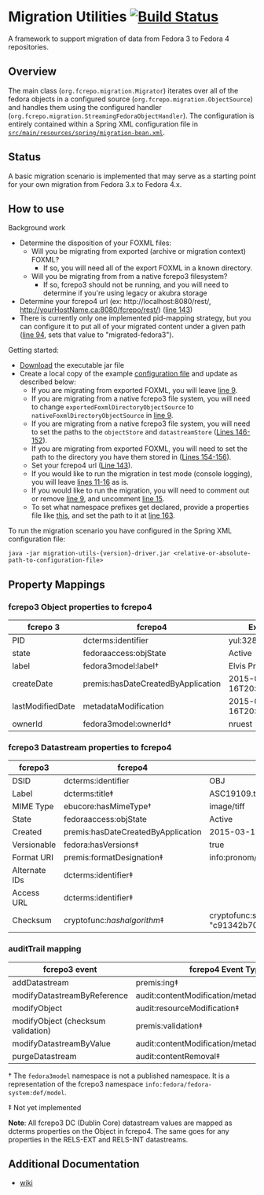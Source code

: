 # Migration Utilities [![Build Status](https://travis-ci.org/fcrepo4-labs/migration-utils.png?branch=master)](https://travis-ci.org/fcrepo4-labs/migration-utils)

A framework to support migration of data from Fedora 3 to Fedora 4 repositories.

## Overview

The main class (`org.fcrepo.migration.Migrator`) iterates over all of the fedora objects in a configured source (`org.fcrepo.migration.ObjectSource`) and handles them using the configured handler (`org.fcrepo.migration.StreamingFedoraObjectHandler`). The configuration is entirely contained within a Spring XML configuration file in [`src/main/resources/spring/migration-bean.xml`](https://github.com/fcrepo4-labs/migration-utils/blob/master/src/main/resources/spring/migration-bean.xml).

## Status

A basic migration scenario is implemented that may serve as a starting point for
your own migration from Fedora 3.x to Fedora 4.x.

## How to use

Background work

* Determine the disposition of your FOXML files:
  * Will you be migrating from exported (archive or migration context) FOXML?
    * If so, you will need all of the export FOXML in a known directory.
  * Will you be migrating from from a native fcrepo3 filesystem?
    * If so, fcrepo3 should not be running, and you will need to determine if you're using legacy or akubra storage
* Determine your fcrepo4 url (ex: http://localhost:8080/rest/, http://yourHostName.ca:8080/fcrepo/rest/) ([line 143](https://github.com/fcrepo4-labs/migration-utils/blob/master/src/main/resources/spring/migration-bean.xml#L143))
* There is currently only one implemented pid-mapping strategy, but you can configure it to put all of your migrated content under a given path ([line 94](https://github.com/fcrepo4-labs/migration-utils/blob/master/src/main/resources/spring/migration-bean.xml#L94), sets that value to "migrated-fedora3").

Getting started:
* [Download](https://github.com/fcrepo4-labs/migration-utils/releases) the executable jar file
* Create a local copy of the example [configuration file](https://github.com/fcrepo4-labs/migration-utils/blob/master/src/main/resources/spring/migration-bean.xml) and update as described below:
  * If you are migrating from exported FOXML, you will leave [line 9](https://github.com/fcrepo4-labs/migration-utils/blob/master/src/main/resources/spring/migration-bean.xml#L9).
  * If you are migrating from a native fcrepo3 file system, you will need to change `exportedFoxmlDirectoryObjectSource` to `nativeFoxmlDirectoryObjectSource` in [line 9](https://github.com/fcrepo4-labs/migration-utils/blob/master/src/main/resources/spring/migration-bean.xml#L9).
  * If you are migrating from a native fcrepo3 file system, you will need to set the paths to the `objectStore` and `datastreamStore` ([Lines 146-152](https://github.com/fcrepo4-labs/migration-utils/blob/master/src/main/resources/spring/migration-bean.xml#L146-L152)).
  * If you are migrating from exported FOXML, you will need to set the path to the directory you have them stored in ([Lines 154-156](https://github.com/fcrepo4-labs/migration-utils/blob/master/src/main/resources/spring/migration-bean.xml#L154-L156)).
  * Set your fcrepo4 url ([Line 143](https://github.com/fcrepo4-labs/migration-utils/blob/master/src/main/resources/spring/migration-bean.xml#L143)).
  * If you would like to run the migration in test mode (console logging), you will leave [lines 11-16](https://github.com/fcrepo4-labs/migration-utils/blob/master/src/main/resources/spring/migration-bean.xml#L11-L16) as is.
  * If you would like to run the migration, you will need to comment out or remove [line 9](https://github.com/fcrepo4-labs/migration-utils/blob/master/src/main/resources/spring/migration-bean.xml#L11), and uncomment [line 15](https://github.com/fcrepo4-labs/migration-utils/blob/master/src/main/resources/spring/migration-bean.xml#L15).
  * To set what namespace prefixes get declared, provide a properties file like [this](https://github.com/fcrepo4-labs/migration-utils/blob/master/src/test/resources/namespaces.properties), and set the path to it at [line 163](https://github.com/fcrepo4-labs/migration-utils/blob/master/src/main/resources/spring/migration-bean.xml#L163).


To run the migration scenario you have configured in the Spring XML configuration file:

```
java -jar migration-utils-{version}-driver.jar <relative-or-absolute-path-to-configuration-file>
```

## Property Mappings

### fcrepo3 Object properties to fcrepo4

| fcrepo 3         | fcrepo4                             | Example                  |
|------------------|-------------------------------------|--------------------------|
| PID              | dcterms:identifier                  | yul:328697               |
| state            | fedoraaccess:objState               | Active                   |
| label            | fedora3model:label†                 | Elvis Presley            |
| createDate       | premis:hasDateCreatedByApplication  | 2015-03-16T20:11:06.683Z |
| lastModifiedDate | metadataModification                | 2015-03-16T20:11:06.683Z |
| ownerId          | fedora3model:ownerId†               | nruest                   |

### fcrepo3 Datastream properties to fcrepo4

| fcrepo3       | fcrepo4                                                      | Example                                                    |
|---------------|--------------------------------------------------------------|------------------------------------------------------------|
| DSID          | dcterms:identifier                                           | OBJ                                                        |
| Label         | dcterms:title‡                                               | ASC19109.tif                                               |
| MIME Type     | ebucore:hasMimeType†                                         | image/tiff                                                 |
| State         | fedoraaccess:objState                                        | Active                                                     |
| Created       | premis:hasDateCreatedByApplication                           | 2015-03-16T20:11:06.683Z                                   |
| Versionable   | fedora:hasVersions‡                                          | true                                                       |
| Format URI    | premis:formatDesignation‡                                    | info:pronom/fmt/156                                        |
| Alternate IDs | dcterms:identifier‡                                          |                                                            |
| Access URL    | dcterms:identifier‡                                          |                                                            |
| Checksum      | cryptofunc:_hashalgorithm_‡                                  | cryptofunc:sha1 "c91342b705b15cb4f6ac5362cc6a47d9425aec86" |

### auditTrail mapping

| fcrepo3 event                      | fcrepo4 Event Type                              |
|------------------------------------|-------------------------------------------------|
| addDatastream                      | premis:ing‡                                     |
| modifyDatastreamByReference        | audit:contentModification/metadataModification‡ |
| modifyObject                       | audit:resourceModification‡                     |
| modifyObject (checksum validation) | premis:validation‡                              |
| modifyDatastreamByValue            | audit:contentModification/metadataModification‡ |
| purgeDatastream                    | audit:contentRemoval‡                           |

† The `fedora3model` namespace is not a published namespace. It is a representation of the fcrepo3 namespace `info:fedora/fedora-system:def/model`.

‡ Not yet implemented

**Note**: All fcrepo3 DC (Dublin Core) datastream values are mapped as dcterms properties on the Object in fcrepo4. The same goes for any properties in the RELS-EXT and RELS-INT datastreams.

## Additional Documentation

 * [wiki](https://wiki.duraspace.org/display/FF/Fedora+3+to+4+Data+Migration)
